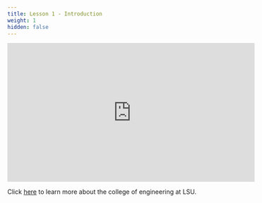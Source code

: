 ```yaml
---
title: Lesson 1 - Introduction
weight: 1
hidden: false
---
```


<iframe width="560" height="315" src="https://www.youtube.com/embed/KQm-gfobUm8" frameborder="0" allow="autoplay; encrypted-media" allowfullscreen></iframe>

Click <a href="https://drive.google.com/file/d/1mg3M_ebvWwoPGyaUldGPBQuk54IRN2MX/view?usp=sharing" target="_blank">here</a> to learn more about the college of engineering at LSU.